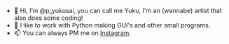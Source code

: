 - 👋 Hi, I’m @p_yukusai, you can call me Yuku, I'm an (wannabe) artist that also does some coding!
- 👀 I like to work with Python making GUI's and other small programs.
- 📫 You can always PM me on [Instagram](https://www.instagram.com/p_yukusai/).
